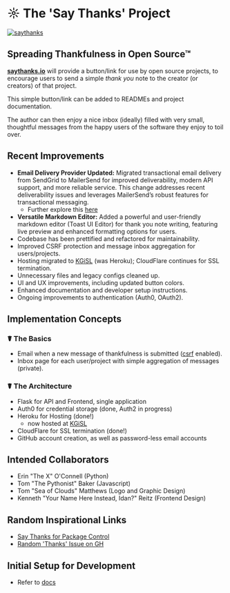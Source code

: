 # ☼ The 'Say Thanks' Project

[![saythanks](https://img.shields.io/badge/say-thanks-modal.svg)](https://saythanks.io/to/lifebalance)

## Spreading Thankfulness in Open Source™

[**saythanks.io**](https://saythanks.io/) will provide a button/link for use by open source projects, to encourage users to send a simple _thank you_ note to the creator (or creators) of that project.

This simple button/link can be added to READMEs and project documentation.

The author can then enjoy a nice inbox (ideally) filled with very small, thoughtful messages from the happy users of the software they enjoy to toil over.

## Recent Improvements

- **Email Delivery Provider Updated:** Migrated transactional email delivery from SendGrid to MailerSend for improved deliverability, modern API support, and more reliable service. This change addresses recent deliverability issues and leverages MailerSend’s robust features for transactional messaging.
  - Further explore this [here](https://github.com/mailersend/mailersend-python?tab=readme-ov-file#send-a-template-based-email)
- **Versatile Markdown Editor:** Added a powerful and user-friendly markdown editor (Toast UI Editor) for thank you note writing, featuring live preview and enhanced formatting options for users.
- Codebase has been prettified and refactored for maintainability.
- Improved CSRF protection and message inbox aggregation for users/projects.
- Hosting migrated to [KGiSL](https://www.kgisl.com) (was Heroku); CloudFlare continues for SSL termination.
- Unnecessary files and legacy configs cleaned up.
- UI and UX improvements, including updated button colors.
- Enhanced documentation and developer setup instructions.
- Ongoing improvements to authentication (Auth0, OAuth2).

## Implementation Concepts

### ☤ The Basics

- Email when a new message of thankfulness is submitted ([csrf](https://en.wikipedia.org/wiki/Cross-site_request_forgery) enabled).
- Inbox page for each user/project with simple aggregation of messages (private).

### ☤ The Architecture

- Flask for API and Frontend, single application
- Auth0 for credential storage (done, Auth2 in progress)
- Heroku for Hosting (done!)
  - now hosted at [KGiSL](https://www.kgisl.com)
- CloudFlare for SSL termination (done!)
- GitHub account creation, as well as password-less email accounts

## Intended Collaborators

- Erin "The X" O'Connell (Python)
- Tom "The Pythonist" Baker (Javascript)
- Tom "Sea of Clouds" Matthews (Logo and Graphic Design)
- Kenneth "Your Name Here Instead, Idan?" Reitz (Frontend Design)

## Random Inspirational Links

- [Say Thanks for Package Control](https://packagecontrol.io/say_thanks)
- [Random 'Thanks' Issue on GH](https://github.com/foxmask/wallabag_api/issues/1)

## Initial Setup for Development

- Refer to [docs](/docs/README.md)
